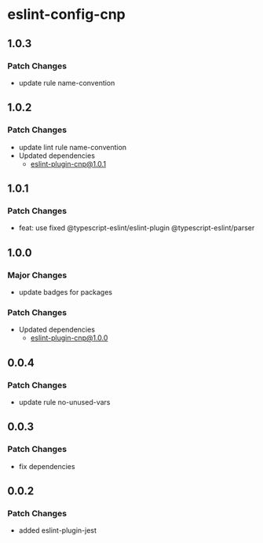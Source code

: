 # eslint-config-cnp

## 1.0.3

### Patch Changes

- update rule name-convention

## 1.0.2

### Patch Changes

- update lint rule name-convention
- Updated dependencies
  - eslint-plugin-cnp@1.0.1

## 1.0.1

### Patch Changes

- feat: use fixed @typescript-eslint/eslint-plugin @typescript-eslint/parser

## 1.0.0

### Major Changes

- update badges for packages

### Patch Changes

- Updated dependencies
  - eslint-plugin-cnp@1.0.0

## 0.0.4

### Patch Changes

- update rule no-unused-vars

## 0.0.3

### Patch Changes

- fix dependencies

## 0.0.2

### Patch Changes

- added eslint-plugin-jest

